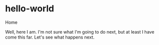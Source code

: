 # hello-world
Home

Well, here I am. I'm not sure what I'm going to do next, but at least I have come this far. Let's see what happens next.
